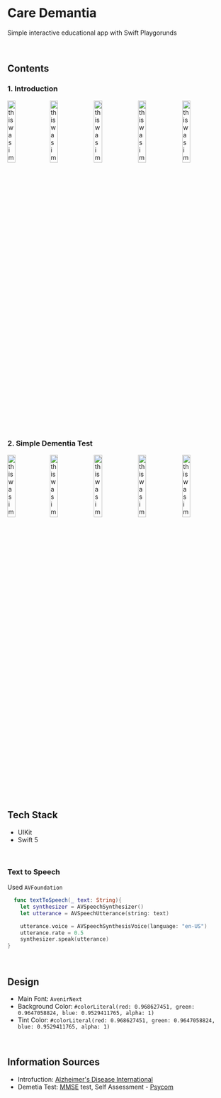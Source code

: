 # Care Demantia
Simple interactive educational app with Swift Playgorunds

</br>

## Contents

### 1. Introduction 
<img src="https://user-images.githubusercontent.com/43776784/154182109-c972e594-116c-4eda-a9e1-275c421a248f.png" width="19%" alt="this was image"><img src="https://user-images.githubusercontent.com/43776784/154182117-997a8d13-0713-4e57-9524-a65cf45388bc.png" width="19%" alt="this was image">
<img src="https://user-images.githubusercontent.com/43776784/154182119-4f2449ab-1231-4408-a8e4-d511076493b7.gif" width="19%" alt="this was image">
<img src="https://user-images.githubusercontent.com/43776784/154182122-2ae224c4-74d9-4da9-aa71-326d29a189be.gif" width="19%" alt="this was image">
<img src="https://user-images.githubusercontent.com/43776784/154182125-60b63e7d-9c02-4b4e-ab58-27bff9387e79.gif" width="19%" alt="this was image">
### 2. Simple Dementia Test
<img src="https://user-images.githubusercontent.com/43776784/154182128-b160c567-969b-474a-bac5-5aed8d402e31.png" width="19%" alt="this was image"><img src="https://user-images.githubusercontent.com/43776784/154182130-63e64ca2-68fe-45e3-b324-965e0e66d164.png" width="19%" alt="this was image">
<img src="https://user-images.githubusercontent.com/43776784/154182133-4846ff0f-d1ce-4494-84c5-8939f4710011.png" width="19%" alt="this was image">
<img src="https://user-images.githubusercontent.com/43776784/154182134-65a7e43f-2a50-4f55-b161-00dcf7b57a44.png" width="19%" alt="this was image">
<img src="https://user-images.githubusercontent.com/43776784/154182136-987f7bb4-92b5-44de-a948-ab2964611b8f.png" width="19%" alt="this was image">

</br>

## Tech Stack
- UIKit
- Swift 5

</br>

### Text to Speech 
Used `AVFoundation`
```swift
  func textToSpeech(_ text: String){
    let synthesizer = AVSpeechSynthesizer()
    let utterance = AVSpeechUtterance(string: text)

    utterance.voice = AVSpeechSynthesisVoice(language: "en-US")
    utterance.rate = 0.5
    synthesizer.speak(utterance)
}
```
</br>

## Design 
- Main Font: `AvenirNext`
- Background Color: `#colorLiteral(red: 0.968627451, green: 0.9647058824, blue: 0.9529411765, alpha: 1)`
- Tint Color: `#colorLiteral(red: 0.968627451, green: 0.9647058824, blue: 0.9529411765, alpha: 1)`
</br>

## Information Sources
- Introfuction: [Alzheimer's Disease International](https://www.alzint.org/about/)
- Demetia Test: [MMSE](https://en.wikipedia.org/wiki/Mini–Mental_State_Examination) test, Self Assessment - [Psycom](https://www.psycom.net/dementia-test/)
